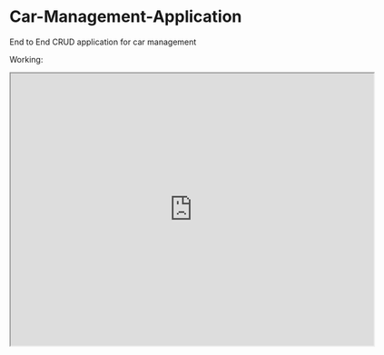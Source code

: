 # Car-Management-Application
End to End CRUD application for car management

Working:
<iframe src="https://drive.google.com/file/d/1MSQMJGqPDB9OrpFX3SokDIO89TzpENH1/preview" width="640" height="480" allow="autoplay"></iframe>

